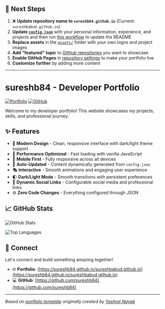 ## 🚀 Next Steps

1. ❌ **Update repository name to `sureshb84.github.io`** (Current: `sureshbabud.github.io`)
2. **Update [`config.json`](https://github.com/sureshb84/sureshbabud.github.io/blob/main/config.json)** with your personal information, experience, and projects and then run [this workflow](https://github.com/sureshb84/sureshbabud.github.io/actions/workflows/update-readme.yml) to update the README
3. **Replace assets** in the [`assets/`](https://github.com/sureshb84/sureshbabud.github.io/tree/main/assets/) folder with your own logos and project images
4. **Add "featured" topic** to [GitHub repositories](https://github.com/sureshb84?tab=repositories) you want to showcase
5. **Enable GitHub Pages** in [repository settings](https://github.com/sureshb84/sureshbabud.github.io/settings/pages) to make your portfolio live
6. **Customize further** by adding more content

---

# sureshb84 - Developer Portfolio

<div align="left">
  
[![Portfolio](https://img.shields.io/badge/🌐_Visit_Portfolio-Live-brightgreen?style=for-the-badge)](https://sureshb84.github.io/sureshbabud.github.io)
[![GitHub](https://img.shields.io/badge/GitHub-Profile-181717?style=for-the-badge&logo=github)](https://github.com/sureshb84)

</div>

Welcome to my developer portfolio! This website showcases my projects, skills, and professional journey.

## ✨ Features

- 🎨 **Modern Design** - Clean, responsive interface with dark/light theme support
- 🚀 **Performance Optimized** - Fast loading with vanilla JavaScript
- 📱 **Mobile First** - Fully responsive across all devices
- 🔄 **Auto-Updated** - Content dynamically generated from `config.json`
- 🎭 **Interactive** - Smooth animations and engaging user experience
- 🌓 **Dark/Light Mode** - Smooth transitions with persistent preferences
- 🔗 **Dynamic Social Links** - Configurable social media and professional links
- ⚙️ **Zero Code Changes** - Everything configured through JSON

## 📈 GitHub Stats

<div align="left">

![GitHub Stats](https://github-readme-stats.vercel.app/api?username=sureshb84&theme=dark&hide_border=true&include_all_commits=true&count_private=true)

![Top Languages](https://github-readme-stats.vercel.app/api/top-langs/?username=sureshb84&theme=dark&hide_border=true&include_all_commits=true&count_private=true&layout=compact)

</div>

## 🤝 Connect

Let's connect and build something amazing together!

- 🌐 **Portfolio**: [https://sureshb84.github.io/sureshbabud.github.io](https://sureshb84.github.io/sureshbabud.github.io)
- 💻 **GitHub**: [https://github.com/sureshb84](https://github.com/sureshb84)

---

*Based on [portfolio template](https://github.com/yashrajnayak/developer-portfolio) originally created by [Yashraj Nayak](https://github.com/yashrajnayak)*